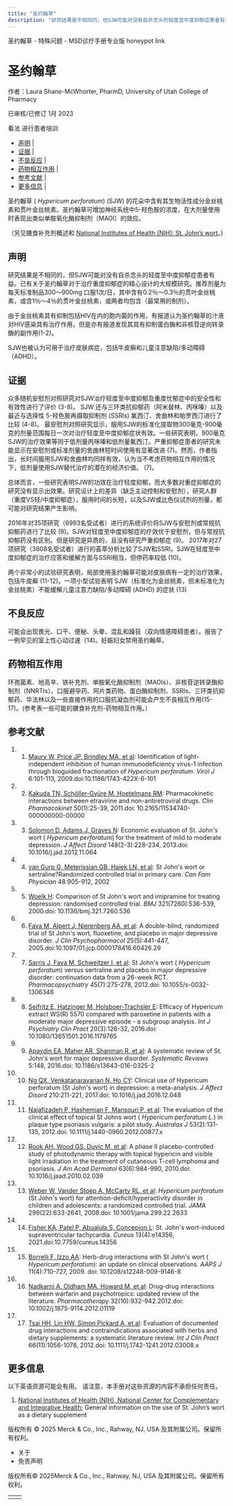 ```yaml
---
title: "圣约翰草"
description: "研究结果是不相同的，但SJW可能对没有自杀念头的轻度至中度抑郁症患者有益。已有关于圣约翰草对于治疗重度抑郁症的精心设计的大规模研究。推荐剂量为每天标准制品300～900mg 口服1次/日，其中含有0.2％～0.3％的贯叶金丝桃素，或含1％～4％的贯叶金丝桃素，或两者均包含（最常用的制剂）。"
---
```


﻿圣约翰草 \- 特殊问题 \- MSD诊疗手册专业版 honeypot link

# 圣约翰草

作者：Laura Shane-McWhorter, PharmD, University of Utah College of Pharmacy

已审核/已修订 1月 2023

看法 进行患者培训

- [声明](#声明_v75592348_zh) \|
- [证据](#证据_v75592354_zh) \|
- [不良反应](#不良反应_v75592369_zh) \|
- [药物相互作用](#药物相互作用_v75592373_zh) \|
- [参考文献](#参考文献_v75592378_zh) \|
- [更多信息](#更多信息_v39681841_zh) \|

圣约翰草 ( _Hypericum perforatum_) (SJW) 的花朵中含有其生物活性成分金丝桃素和贯叶金丝桃素。圣约翰草可增加神经系统中5-羟色胺的浓度，在大剂量使用时表现出类似单胺氧化酶抑制剂（MAOI）的效应。

（另见膳食补充剂概述和 [National Institutes of Health (NIH): St. John’s wort](http://nccih.nih.gov/health/stjohnswort)。)

## 声明

研究结果是不相同的，但SJW可能对没有自杀念头的轻度至中度抑郁症患者有益。已有关于圣约翰草对于治疗重度抑郁症的精心设计的大规模研究。推荐剂量为每天标准制品300～900mg 口服1次/日，其中含有0.2％～0.3％的贯叶金丝桃素，或含1％～4％的贯叶金丝桃素，或两者均包含（最常用的制剂）。

由于金丝桃素具有抑制包括HIV在内的胞内菌的作用，有报道认为圣约翰草的汁液对HIV感染具有治疗作用，但是亦有报道发现其具有抑制蛋白酶和非核苷逆向转录酶的副作用(1-2)。

SJW也被认为可用于治疗皮肤病症，包括牛皮癣和儿童注意缺陷/多动障碍（ADHD）。

## 证据

众多随机安慰剂对照研究对SJW治疗轻度至中度抑郁及重度忧郁症中的安全性和有效性进行了评价 (3-8)。 SJW 还与三环类抗抑郁药（阿米替林、丙咪嗪）以及最近与选择性 5-羟色胺再摄取抑制剂 (SSRIs) 氟西汀、舍曲林和帕罗西汀进行了比较 (4-8)。 最安慰剂对照研究显示，服用SJW的标准化提取物300毫克-900毫克的剂量范围每日一次对治疗轻度至中度抑郁症状有效。一些研究表明，900毫克SJW的治疗效果等同于低剂量丙咪嗪和低剂量氟西汀。严重抑郁症患者的研究未能显示在安慰剂或标准剂量的舍曲林短时间使用有显著改进 (7)。然而，作者指出，长时间服用SJW和舍曲林均同样有效，认为当不考虑药物相互作用的情况下，低剂量使用SJW替代治疗的潜在的经济价值。 (7)。

总体而言，一些研究表明SJW的功效在治疗轻度抑郁，而大多数对重症抑郁症的研究没有显示出效果。研究设计上的差异（缺乏主动控制和安慰剂），研究人群（重度VS轻/中度抑郁症），服用时间的长短，以及SJW或比色仪试剂的剂量，都可能对研究结果产生影响。

2016年对35项研究（6993名受试者）进行的系统评价将SJW与安慰剂或常规抗抑郁药进行了比较 (9)。SJW对轻度至中度抑郁症的疗效优于安慰剂，但与常规抗抑郁药没有区别。但是研究是异质的，且没有研究严重抑郁症 (9)。 2017年对27项研究（3808名受试者）进行的荟萃分析比较了SJW和SSRI。SJW在轻度至中度抑郁症的治疗应答和缓解方面与SSRI相当，但停药率较低 (10)。

两个非常小的试验研究表明，局部使用圣约翰草可能对皮肤病有一定的治疗效果，包括牛皮癣 (11-12)。一项小型试验表明 SJW（标准化为金丝桃素，但未标准化为金丝桃素）不能缓解儿童注意力缺陷/多动障碍 (ADHD) 的症状 (13)

## 不良反应

可能会出现畏光、口干、便秘、头晕、混乱和躁狂（双向情感障碍患者）。报告了一例罕见的室上性心动过速（14)。妊娠妇女禁用圣约翰草。

## 药物相互作用

环孢菌素、地高辛、铁补充剂、单胺氧化酶抑制剂（MAOIs）、非核苷逆转录酶抑制剂（NNRTIs）、口服避孕药、阿片类药物、蛋白酶抑制剂、SSRIs、三环类抗抑郁药、华法林以及一些直接作用的口服抗凝血剂可能会产生不良相互作用(15-17)。(参考表一些可能的膳食补充剂-药物相互作用。）

## 参考文献

01. 1. [Maury W, Price JP, Brindley MA, et al](http://virologyj.biomedcentral.com/articles/10.1186/1743-422X-6-101): Identification of light-independent inhibition of human immunodeficiency virus-1 infection through bioguided fractionation of _Hypericum perforatum_. _Virol J_ 6:101-113, 2009.doi:10.1186/1743-422X-6-101

02. 2. [Kakuda TN, Schöller-Gyüre M, Hoetelmans RM](http://www.ncbi.nlm.nih.gov/pubmed/21142266): Pharmacokinetic interactions between etravirine and non-antiretroviral drugs. _Clin Pharmacokinet_ 50(1):25-39, 2011.doi: 10.2165/11534740-000000000-00000

03. 3. [Solomon D, Adams J, Graves N](http://www.ncbi.nlm.nih.gov/pubmed/23291009): Economic evaluation of St. John's wort ( _Hypericum perforatum_) for the treatment of mild to moderate depression. _J Affect Disord_ 148(2-3):228-234, 2013.doi: 10.1016/j.jad.2012.11.064

04. 4. [van Gurp G, Meterissian GB, Haiek LN, et al](https://www.ncbi.nlm.nih.gov/pmc/articles/PMC2214056/): St John's wort or sertraline?Randomized controlled trial in primary care. _Can Fam Physician_ 48:905-912, 2002

05. 5. [Woelk H](http://www.bmj.com/content/321/7260/536): Comparison of St John's wort and imipramine for treating depression: randomised controlled trial. _BMJ_ 321(7260):536-539, 2000.doi: 10.1136/bmj.321.7260.536

06. 6. [Fava M, Alpert J, Nierenberg AA, et al](http://www.ncbi.nlm.nih.gov/pubmed/16160619): A double-blind, randomized trial of St John's wort, fluoxetine, and placebo in major depressive disorder. _J Clin Psychopharmacol_ 25(5):441-447, 2005.doi:10.1097/01.jcp.0000178416.60426.29

07. 7. [Sarris J, Fava M, Schweitzer I, et al](http://www.ncbi.nlm.nih.gov/pubmed/22592504): St John's wort ( _Hypericum perforatum_) versus sertraline and placebo in major depressive disorder: continuation data from a 26-week RCT. _Pharmacopsychiatry_ 45(7):275-278, 2012.doi: 10.1055/s-0032-1306348

08. 8. [Seifritz E, Hatzinger M, Holsboer-Trachsler E](https://www.ncbi.nlm.nih.gov/pubmed/27161105): Efficacy of Hypericum extract WS(R) 5570 compared with paroxetine in patients with a moderate major depressive episode - a subgroup analysis. _Int J Psychiatry Clin Pract_ 20(3):126-32, 2016.doi: 10.1080/13651501.2016.1179765

09. 9. [Apaydin EA, Maher AR, Shanman R, et al](http://www.ncbi.nlm.nih.gov/pubmed/27589952): A systematic review of St. John's wort for major depressive disorder. _Systematic Reviews_ 5:148, 2016.doi: 10.1186/s13643-016-0325-2

10. 10. [Ng QX, Venkatanarayanan N, Ho CY](http://www.ncbi.nlm.nih.gov/pubmed/28064110): Clinical use of Hypericum perforatum (St John's wort) in depression: a meta-analysis. _J Affect Disord_ 210:211-221, 2017.doi: 10.1016/j.jad.2016.12.048

11. 11. [Najafizadeh P, Hashemian F, Mansouri P, et al](http://www.ncbi.nlm.nih.gov/pubmed/22571563): The evaluation of the clinical effect of topical St Johns wort ( _Hypericum perforatum L._) in plaque type psoriasis vulgaris: a pilot study. _Australas J_ 53(2):131-135, 2012.doi: 10.1111/j.1440-0960.2012.00877.x

12. 12. [Rook AH, Wood GS, Duvic M, et al](http://www.ncbi.nlm.nih.gov/pubmed/20889234): A phase II placebo-controlled study of photodynamic therapy with topical hypericin and visible light irradiation in the treatment of cutaneous T-cell lymphoma and psoriasis. _J Am Acad Dermatol_ 63(6):984-990, 2010.doi: 10.1016/j.jaad.2010.02.039

13. 13. [Weber W, Vander Stoep A, McCarty RL, et al](http://www.ncbi.nlm.nih.gov/pubmed/18544723): _Hypericum perforatum_ (St John's wort) for attention-deficit/hyperactivity disorder in children and adolescents: a randomized controlled trial. _JAMA_ 299(22):633-2641, 2008.doi: 10.1001/jama.299.22.2633

14. 14. [Fisher KA, Patel P, Abualula S, Concepion L](https://www.ncbi.nlm.nih.gov/pmc/articles/PMC8105134/): St. John's wort-induced supraventricular tachycardia. _Cureus_ 13(4):e14356, 2021.doi:10.7759/cureus.14356

15. 15. [Borrelli F, Izzo AA](http://www.ncbi.nlm.nih.gov/pubmed/19859815): Herb-drug interactions with St John's wort ( _Hypericum perforatum_): an update on clinical observations. _AAPS J_ 11(4):710-727, 2009. doi: 10.1208/s12248-009-9146-8

16. 16. [Nadkarni A, Oldham MA, Howard M, et al](http://www.ncbi.nlm.nih.gov/pubmed/23033232): Drug-drug interactions between warfarin and psychotropics: updated review of the literature. _Pharmacotherapy_ 32(10):932-942.2012.doi: 10.1002/j.1875-9114.2012.01119

17. 17. [Tsai HH, Lin HW, Simon Pickard A, et al](http://www.ncbi.nlm.nih.gov/pubmed/23067030): Evaluation of documented drug interactions and contraindications associated with herbs and dietary supplements: a systematic literature review. _Int J Clin Pract_ 66(11):1056-1078, 2012.doi: 10.1111/j.1742-1241.2012.03008.x


## 更多信息

以下英语资源可能会有用。 请注意，本手册对这些资源的内容不承担任何责任。

1. [National Institutes of Health (NIH), National Center for Complementary and Integrative Health:](http://nccih.nih.gov/health/stjohnswort) General information on the use of St. John’s wort as a dietary supplement




版权所有 © 2025
Merck & Co., Inc., Rahway, NJ, USA 及其附属公司。保留所有权利。

- 关于
- 免责声明

版权所有© 2025Merck & Co., Inc., Rahway, NJ, USA 及其附属公司。保留所有权利。

|     |     |
| --- | --- |
|  |  |